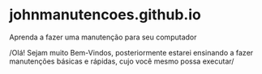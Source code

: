 # johnmanutencoes.github.io
Aprenda a fazer uma manutenção para seu computador

/Olá! Sejam muito Bem-Vindos, posteriormente estarei ensinando a fazer manutenções básicas e rápidas, cujo você mesmo possa executar/
